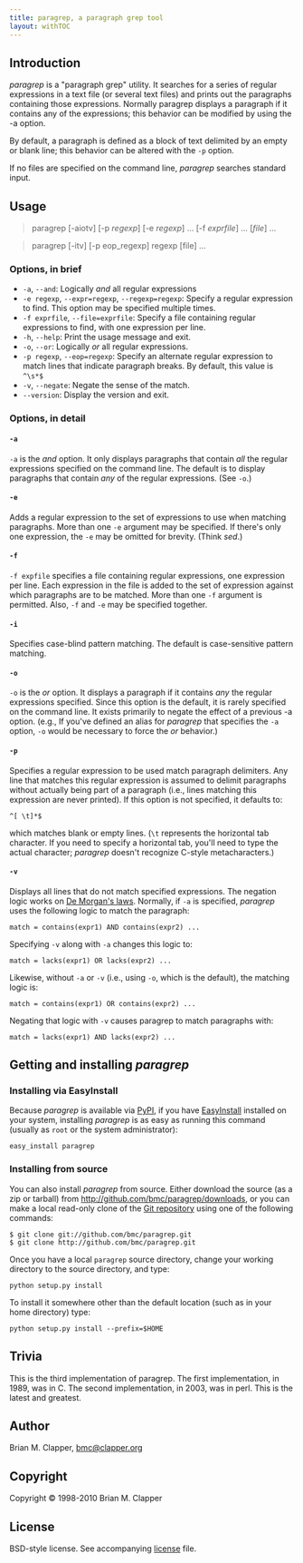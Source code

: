 ```yaml
---
title: paragrep, a paragraph grep tool
layout: withTOC
---
```


## Introduction

*paragrep* is a "paragraph grep" utility. It searches for a series of
regular expressions in a text file (or several text files) and prints out
the paragraphs containing those expressions. Normally paragrep displays a
paragraph if it contains any of the expressions; this behavior can be
modified by using the -a option.

By default, a paragraph is defined as a block of text delimited by an empty
or blank line; this behavior can be altered with the `-p` option.

If no files are specified on the command line, *paragrep* searches standard
input.

## Usage

> paragrep \[-aiotv\] \[-p *regexp*\] \[-e *regexp*\] ... \[-f *exprfile*\] ... \[*file*\] ...

> paragrep \[-itv\] \[-p eop_regexp\] regexp \[file\] ...

### Options, in brief

* `-a`, `--and`: Logically *and* all regular expressions
* `-e regexp`, `--expr=regexp`, `--regexp=regexp`: Specify a regular expression
  to find. This option may be specified multiple times.
* `-f exprfile`, `--file=exprfile`: Specify a file containing regular 
  expressions to find, with one expression per line.
* `-h`, `--help`: Print the usage message and exit.
* `-o`, `--or`: Logically *or* all regular expressions.
* `-p regexp`, `--eop=regexp`: Specify an alternate regular expression to
  match lines that indicate paragraph breaks. By default, this value is
  `^\s*$`
* `-v`, `--negate`: Negate the sense of the match.
* `--version`: Display the version and exit.

### Options, in detail

#### `-a`

`-a` is the *and* option. It only displays paragraphs that contain *all*
the regular expressions specified on the command line. The default is to
display paragraphs that contain *any* of the regular expressions. (See `-o`.)

#### `-e`

Adds a regular expression to the set of expressions to use when matching
paragraphs. More than one `-e` argument may be specified. If there's only
one expression, the `-e` may be omitted for brevity. (Think *sed*.)

#### `-f`

`-f expfile` specifies a file containing regular expressions, one
expression per line. Each expression in the file is added to the set of
expression against which paragraphs are to be matched. More than one `-f`
argument is permitted. Also, `-f` and `-e` may be specified together.

#### `-i`

Specifies case-blind pattern matching. The default is case-sensitive pattern
matching.

#### `-o`

`-o` is the *or* option. It displays a paragraph if it contains *any* the
regular expressions specified. Since this option is the default, it is
rarely specified on the command line. It exists primarily to negate the
effect of a previous -a option. (e.g., If you've defined an alias for
*paragrep* that specifies the `-a` option, `-o` would be necessary to force
the *or* behavior.)

#### `-p`

Specifies a regular expression to be used match paragraph delimiters. Any
line that matches this regular expression is assumed to delimit paragraphs
without actually being part of a paragraph (i.e., lines matching this
expression are never printed). If this option is not specified, it defaults
to:

    ^[ \t]*$

which matches blank or empty lines. (`\t` represents the horizontal tab
character. If you need to specify a horizontal tab, you'll need to type the
actual character; *paragrep* doesn't recognize C-style metacharacters.)

#### `-v`

Displays all lines that do not match specified expressions. The negation
logic works on [De Morgan's laws][]. Normally, if `-a` is specified,
*paragrep* uses the following logic to match the paragraph:

    match = contains(expr1) AND contains(expr2) ...

Specifying `-v` along with `-a` changes this logic to:

    match = lacks(expr1) OR lacks(expr2) ...

Likewise, without `-a` or `-v` (i.e., using `-o`, which is the default),
the matching logic is:

    match = contains(expr1) OR contains(expr2) ...

Negating that logic with `-v` causes paragrep to match paragraphs with:

    match = lacks(expr1) AND lacks(expr2) ...

[De Morgan's laws]: http://en.wikipedia.org/wiki/De_Morgan's_laws

## Getting and installing *paragrep*

### Installing via EasyInstall

Because *paragrep* is available via [PyPI][], if you have [EasyInstall][]
installed on your system, installing *paragrep* is as easy as running this
command (usually as `root` or the system administrator):

    easy_install paragrep

### Installing from source

You can also install *paragrep* from source. Either download the source
(as a zip or tarball) from <http://github.com/bmc/paragrep/downloads>, or
you can make a local read-only clone of the [Git repository][] using one of
the following commands:

    $ git clone git://github.com/bmc/paragrep.git
    $ git clone http://github.com/bmc/paragrep.git

[EasyInstall]: http://peak.telecommunity.com/DevCenter/EasyInstall
[PyPI]: http://pypi.python.org/pypi
[Git repository]: http://github.com/bmc/paragrep.git

Once you have a local `paragrep` source directory, change your working directory
to the source directory, and type:

    python setup.py install

To install it somewhere other than the default location (such as in your
home directory) type:

    python setup.py install --prefix=$HOME

## Trivia

This is the third implementation of paragrep. The first implementation, in
1989, was in C. The second implementation, in 2003, was in perl. This is
the latest and greatest.

## Author

Brian M. Clapper, [bmc@clapper.org][]

[bmc@clapper.org]: mailto:bmc@clapper.org

## Copyright

Copyright &copy; 1998-2010 Brian M. Clapper

## License

BSD-style license. See accompanying [license][] file.

[license]: license.html
